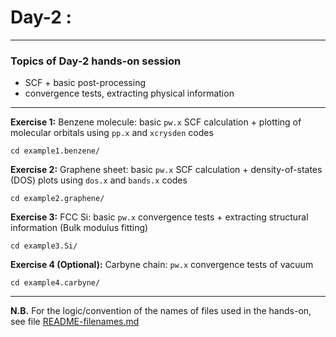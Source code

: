 # Day-2 :
---------

### Topics of Day-2 hands-on session

- SCF + basic post-processing
- convergence tests, extracting physical information

-----------
**Exercise 1:** Benzene molecule: basic `pw.x` SCF calculation +
                plotting of molecular orbitals using `pp.x` and
                `xcrysden` codes

    cd example1.benzene/
    
**Exercise 2:** Graphene sheet: basic `pw.x` SCF calculation + 
                density-of-states (DOS) plots using `dos.x` and `bands.x` codes

    cd example2.graphene/
    
**Exercise 3:** FCC Si: basic `pw.x` convergence tests + 
                extracting structural information (Bulk modulus fitting)

    cd example3.Si/

**Exercise 4 (Optional):** Carbyne chain: `pw.x` convergence tests of vacuum

    cd example4.carbyne/
    
------------------------------------------------------------------------

**N.B.** For the logic/convention of the names of files used in the hands-on,
see file [README-filenames.md](./README-filenames.md)

